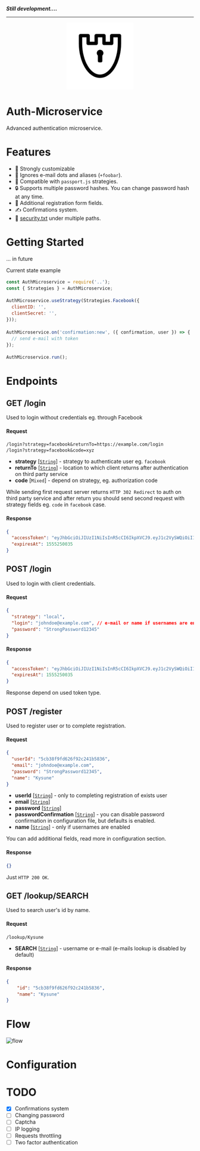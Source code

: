 ***Still development....***
****

<p align="center">
  <a href="https://auth-microservice.kysune.me/" target="_blank">
    <img width="180" src="https://raw.githubusercontent.com/SzymonLisowiec/auth-microservice/master/docs/.vuepress/public/hero.png" alt="logo" />
  </a>
</p>

# Auth-Microservice
Advanced authentication microservice.

# Features
- 🔨 Strongly customizable
- 👥 Ignores e-mail dots and aliases (`+foobar`).
- 🤝 Compatible with `passport.js` strategies.
- 🔒 Supports multiple password hashes. You can change password hash at any time.
- 📝 Additional registration form fields.
- ✍ Confirmations system.
- 📃 [security.txt](https://tools.ietf.org/html/draft-foudil-securitytxt-06) under multiple paths.

# Getting Started

... in future

Current state example
```javascript
const AuthMicroservice = require('..');
const { Strategies } = AuthMicroservice;
    
AuthMicroservice.useStrategy(Strategies.Facebook({
  clientID: '',
  clientSecret: '',
}));

AuthMicroservice.on('confirmation:new', ({ confirmation, user }) => {
  // send e-mail with token
});

AuthMicroservice.run();

```

# Endpoints

## GET /login
Used to login without credentials eg. through Facebook
#### Request
```
/login?strategy=facebook&returnTo=https://example.com/login
/login?strategy=facebook&code=xyz
```
- **strategy** [[`String`](https://developer.mozilla.org/en-US/docs/Web/JavaScript/Reference/Global_Objects/String)] - strategy to authenticate user eg. `facebook`
- **returnTo** [[`String`](https://developer.mozilla.org/en-US/docs/Web/JavaScript/Reference/Global_Objects/String)] - location to which client returns after authentication on third party service 
- **code** [`Mixed`] - depend on strategy, eg. authorization code

While sending first request server returns `HTTP 302 Redirect` to auth on third party service and after return you should send second request with strategy fields eg. `code` in `facebook` case.
#### Response
```json
{
  "accessToken": "eyJhbGciOiJIUzI1NiIsInR5cCI6IkpXVCJ9.eyJ1c2VySWQiOiI1Y2IyMDI4NGM0ZjY4MjM2ZTRiMjEyNjYiLCJleHAiOjE1NTUyNTAwMzUsImlhdCI6MTU1NTI0NjQzNX0.r0l5vTDFD5iYeMAlrYqb8lJUvcb3RVsja8rZU9kD0bc",
  "expiresAt": 1555250035
}
```

## POST /login
Used to login with client credentials.
#### Request
```json
{
  "strategy": "local",
  "login": "johndoe@example.com", // e-mail or name if usernames are enabled
  "password": "StrongPassword12345"
}
```
#### Response
```json
{
  "accessToken": "eyJhbGciOiJIUzI1NiIsInR5cCI6IkpXVCJ9.eyJ1c2VySWQiOiI1Y2IyMDI4NGM0ZjY4MjM2ZTRiMjEyNjYiLCJleHAiOjE1NTUyNTAwMzUsImlhdCI6MTU1NTI0NjQzNX0.r0l5vTDFD5iYeMAlrYqb8lJUvcb3RVsja8rZU9kD0bc",
  "expiresAt": 1555250035
}
```
Response depend on used token type.

## POST /register
Used to register user or to complete registration.
#### Request
```json
{
  "userId": "5cb38f9fd626f92c241b5836",
  "email": "johndoe@example.com",
  "password": "StrongPassword12345",
  "name": "Kysune"
}
```
- **userId** [[`String`](https://developer.mozilla.org/en-US/docs/Web/JavaScript/Reference/Global_Objects/String)] - only to completing registration of exists user
- **email** [[`String`](https://developer.mozilla.org/en-US/docs/Web/JavaScript/Reference/Global_Objects/String)]
- **password** [[`String`](https://developer.mozilla.org/en-US/docs/Web/JavaScript/Reference/Global_Objects/String)]
- **passwordConfirmation** [[`String`](https://developer.mozilla.org/en-US/docs/Web/JavaScript/Reference/Global_Objects/String)] - you can disable password confirmation in configuration file, but defaults is enabled.
- **name** [[`String`](https://developer.mozilla.org/en-US/docs/Web/JavaScript/Reference/Global_Objects/String)] - only if usernames are enabled

You can add additional fields, read more in configuration section.
#### Response
```json
{}
```
Just `HTTP 200 OK`.

## GET /lookup/SEARCH
Used to search user's id by name.
#### Request
```
/lookup/Kysune
```
- **SEARCH** [[`String`](https://developer.mozilla.org/en-US/docs/Web/JavaScript/Reference/Global_Objects/String)] - username or e-mail (e-mails lookup is disabled by default)
#### Response
```json
{
    "id": "5cb38f9fd626f92c241b5836",
    "name": "Kysune"
}
```

# Flow
![flow](https://i.imgur.com/0QbHM6e.png)

# Configuration

# TODO
- [x] Confirmations system
- [ ] Changing password
- [ ] Captcha
- [ ] IP logging
- [ ] Requests throttling
- [ ] Two factor authentication
